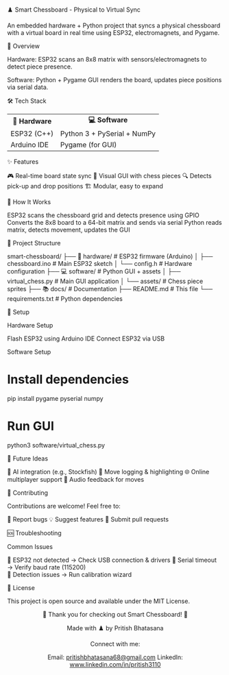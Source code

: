 ♟️ Smart Chessboard - Physical to Virtual Sync










An embedded hardware + Python project that syncs a physical chessboard with a virtual board in real time using ESP32, electromagnets, and Pygame.





🎯 Overview


Hardware: ESP32 scans an 8x8 matrix with sensors/electromagnets to detect piece presence.


Software: Python + Pygame GUI renders the board, updates piece positions via serial data.



🛠️ Tech Stack

<table>
<tr>
<td align="center"><b>🔧 Hardware</b></td>
<td align="center"><b>💻 Software</b></td>
</tr>
<tr>
<td>ESP32 (C++)</td>
<td>Python 3 + PySerial + NumPy</td>
</tr>
<tr>
<td>Arduino IDE</td>
<td>Pygame (for GUI)</td>
</tr>
</table>


✨ Features


🎮 Real-time board state sync
🎨 Visual GUI with chess pieces
🔍 Detects pick-up and drop positions
🏗️ Modular, easy to expand



🔧 How It Works


ESP32 scans the chessboard grid and detects presence using GPIO
Converts the 8x8 board to a 64-bit matrix and sends via serial
Python reads matrix, detects movement, updates the GUI



📁 Project Structure


smart-chessboard/
├── 🔧 hardware/          # ESP32 firmware (Arduino)
│   ├── chessboard.ino    # Main ESP32 sketch
│   └── config.h          # Hardware configuration
├── 💻 software/          # Python GUI + assets
│   ├── virtual_chess.py  # Main GUI application
│   └── assets/           # Chess piece sprites
├── 📚 docs/              # Documentation
├── README.md             # This file
└── requirements.txt      # Python dependencies




🚀 Setup


Hardware Setup


Flash ESP32 using Arduino IDE
Connect ESP32 via USB


Software Setup


# Install dependencies
pip install pygame pyserial numpy

# Run GUI
python3 software/virtual_chess.py




🔮 Future Ideas


🤖 AI integration (e.g., Stockfish)
📝 Move logging & highlighting
🌐 Online multiplayer support
🎵 Audio feedback for moves



🤝 Contributing


Contributions are welcome! Feel free to:


🐛 Report bugs
💡 Suggest features
🔧 Submit pull requests



🆘 Troubleshooting


Common Issues


🔌 ESP32 not detected → Check USB connection & drivers
📡 Serial timeout → Verify baud rate (115200)  
🎯 Detection issues → Run calibration wizard




📄 License


This project is open source and available under the MIT License.


<div align="center">

🎉 Thank you for checking out Smart Chessboard! 🎉


Made with ♟️ by Pritish Bhatasana







Connect with me:

Email: pritishbhatasana68@gmail.com
LinkedIn: www.linkedin.com/in/pritish3110

</div>
